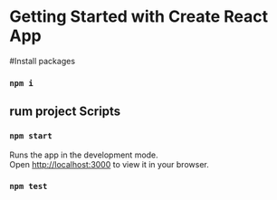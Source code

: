 # Getting Started with Create React App

#Install packages
### `npm i`

## rum project Scripts

### `npm start`

Runs the app in the development mode.\
Open [http://localhost:3000](http://localhost:3000) to view it in your browser.

### `npm test`